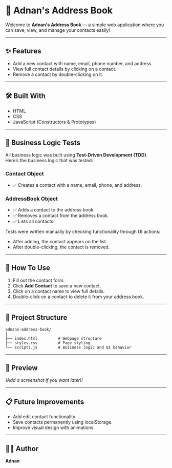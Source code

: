 # 📖 Adnan's Address Book

Welcome to **Adnan's Address Book** — a simple web application where you can save, view, and manage your contacts easily!

---

## ✨ Features

- Add a new contact with name, email, phone number, and address.
- View full contact details by clicking on a contact.
- Remove a contact by double-clicking on it.

---

## 🛠️ Built With

- HTML
- CSS
- JavaScript (Constructors & Prototypes)

---

## 🧪 Business Logic Tests

All business logic was built using **Test-Driven Development (TDD)**.  
Here’s the business logic that was tested:

### Contact Object
- ✅ Creates a contact with a name, email, phone, and address.

### AddressBook Object
- ✅ Adds a contact to the address book.
- ✅ Removes a contact from the address book.
- ✅ Lists all contacts.

Tests were written manually by checking functionality through UI actions:
- After adding, the contact appears on the list.
- After double-clicking, the contact is removed.

---

## 🚀 How To Use

1. Fill out the contact form.
2. Click **Add Contact** to save a new contact.
3. Click on a contact name to view full details.
4. Double-click on a contact to delete it from your address book.

---

## 📂 Project Structure

```
adnans-address-book/
│
├── index.html         # Webpage structure
├── styles.css         # Page styling
└── scripts.js         # Business logic and UI behavior
```

---

## 📸 Preview

*(Add a screenshot if you want later!)*

---

## 📋 Future Improvements

- Add edit contact functionality.
- Save contacts permanently using localStorage.
- Improve visual design with animations.

---

## 🧑‍💻 Author

**Adnan**

